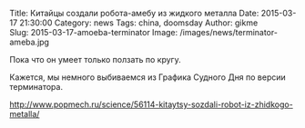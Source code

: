 Title: Китайцы создали робота-амебу из жидкого металла
Date: 2015-03-17 21:30:00 
Category: news
Tags: china, doomsday
Author: gikme  
Slug: 2015-03-17-amoeba-terminator
Image: /images/news/terminator-ameba.jpg

Пока что он умеет только ползать по кругу.

Кажется, мы немного выбиваемся из Графика Судного Дня по версии терминатора.

<http://www.popmech.ru/science/56114-kitaytsy-sozdali-robot-iz-zhidkogo-metalla/>